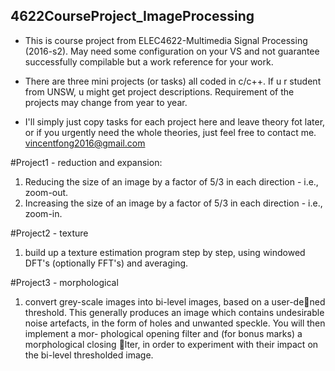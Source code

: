 ## 4622CourseProject_ImageProcessing
- This is course project from ELEC4622-Multimedia Signal Processing (2016-s2). May need some configuration on your VS and not guarantee successfully compilable but a work reference for your work.

- There are three mini projects (or tasks) all coded in c/c++. If u r student from UNSW, u might get project descriptions. Requirement of the projects may change from year to year. 

- I'll simply just copy tasks for each project here and leave theory fot later, or if you urgently need the whole theories, just feel free to contact me. vincentfong2016@gmail.com

#Project1 - reduction and expansion:
1. Reducing the size of an image by a factor of 5/3 in each direction - i.e., zoom-out.
2. Increasing the size of an image by a factor of 5/3 in each direction - i.e., zoom-in.

#Project2 - texture
1. build up a texture estimation program step by step, using windowed
DFT's (optionally FFT's) and averaging.

#Project3 - morphological
1. convert grey-scale images into bi-level images, based on a user-dened threshold.
This generally produces an image which contains undesirable noise artefacts,
in the form of holes and unwanted speckle. You will then implement a mor-
phological opening filter and (for bonus marks) a morphological closing lter,
in order to experiment with their impact on the bi-level thresholded image.
